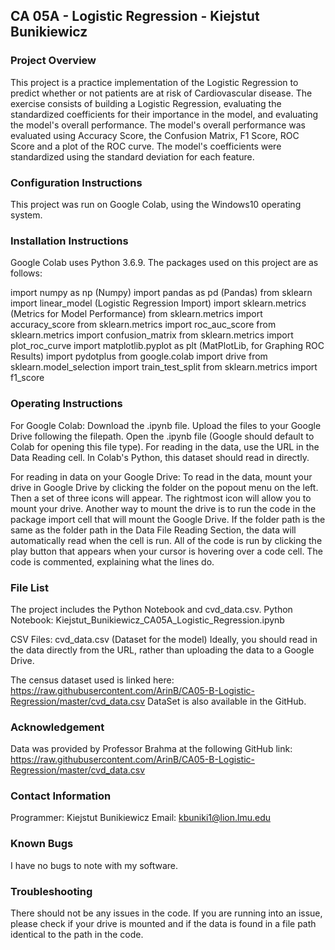 ## CA 05A - Logistic Regression - Kiejstut Bunikiewicz


### Project Overview

This project is a practice implementation of the Logistic Regression to predict whether or not patients are at risk of Cardiovascular disease. The exercise consists of building a 
Logistic Regression, evaluating the standardized coefficients for their importance in the model, and evaluating the model's overall performance. The model's overall performance was
evaluated using Accuracy Score, the Confusion Matrix, F1 Score, ROC Score and a plot of the ROC curve. The model's coefficients were standardized using the standard deviation for 
each feature.


### Configuration Instructions
This project was run on Google Colab, using the Windows10 operating system. 

### Installation Instructions
Google Colab uses Python 3.6.9.
The packages used on this project are as follows:

import numpy as np (Numpy)
import pandas as pd (Pandas)
from sklearn import linear_model (Logistic Regression Import)
import sklearn.metrics (Metrics for Model Performance)
from sklearn.metrics import accuracy_score
from sklearn.metrics import roc_auc_score
from sklearn.metrics import confusion_matrix
from sklearn.metrics import plot_roc_curve
import matplotlib.pyplot as plt (MatPlotLib, for Graphing ROC Results)
import pydotplus
from google.colab import drive
from sklearn.model_selection import train_test_split
from sklearn.metrics import f1_score

### Operating Instructions
For Google Colab:
Download the .ipynb file. Upload the files to your Google Drive following the filepath. Open the .ipynb file (Google should default to Colab for opening this file type). 
For reading in the data, use the URL in the Data Reading cell. In Colab's Python, this dataset should read in directly.

For reading in data on your Google Drive:
To read in the data, mount your drive in Google Drive by clicking the folder on the popout menu on the left. Then a set of three icons will appear. The rightmost
icon will allow you to mount your drive. Another way to mount the drive is to run the code in the package import cell that will mount the Google Drive.
If the folder path is the same as the folder path in the Data File Reading Section, the data will automatically read when
the cell is run. All of the code is run by clicking the play button that appears when your cursor is hovering over a code cell. The code is commented, explaining
what the lines do.


### File List
The project includes the Python Notebook and cvd_data.csv.
Python Notebook:
Kiejstut_Bunikiewicz_CA05A_Logistic_Regression.ipynb

CSV Files:
cvd_data.csv (Dataset for the model)
Ideally, you should read in the data directly from the URL, rather than uploading the data to a Google Drive.

The census dataset used is linked here:
https://raw.githubusercontent.com/ArinB/CA05-B-Logistic-Regression/master/cvd_data.csv
DataSet is also available in the GitHub.

### Acknowledgement 
Data was provided by Professor Brahma at the following GitHub link:
https://raw.githubusercontent.com/ArinB/CA05-B-Logistic-Regression/master/cvd_data.csv

### Contact Information
Programmer: Kiejstut Bunikiewicz
Email: kbuniki1@lion.lmu.edu

### Known Bugs
I have no bugs to note with my software.

### Troubleshooting
There should not be any issues in the code. If you are running into an issue, please check if your drive is mounted and if the data is found in a file path identical to
the path in the code. 

 
